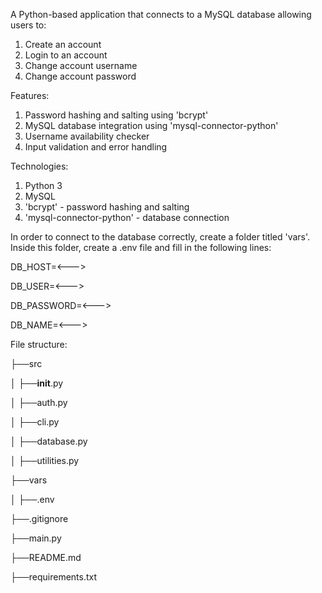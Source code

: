 A Python-based application that connects to a MySQL database allowing users to:
1. Create an account
2. Login to an account
3. Change account username
4. Change account password

Features:
1. Password hashing and salting using 'bcrypt'
2. MySQL database integration using 'mysql-connector-python'
3. Username availability checker
4. Input validation and error handling

Technologies:
1. Python 3
2. MySQL
3. 'bcrypt' - password hashing and salting
4. 'mysql-connector-python' - database connection

In order to connect to the database correctly, create a folder titled 'vars'. Inside this folder,
create a .env file and fill in the following lines:

DB_HOST=<---> 

DB_USER=<---> 

DB_PASSWORD=<---> 

DB_NAME=<--->


File structure: 

├──src 

│ ├──__init__.py 

│ ├──auth.py 

│ ├──cli.py 

│ ├──database.py 

│ ├──utilities.py 

├──vars

│ ├──.env

├──.gitignore 

├──main.py 

├──README.md 

├──requirements.txt
